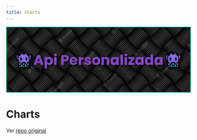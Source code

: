 ```yaml
---
title: Charts
---
```


![a](/images/banner.png)

# Charts
Ver [repo original](https://github.com/DJ-Raven/swing-chart)